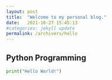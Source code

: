 ```yaml
---
layout: post
title:  "Welcome to my personal blog."
date:   2021-10-27 15:45:13
#categories: jekyll update
permalink: /archivers/hello
---
```

## Python Programming

```python
print("Hello World!")
```

